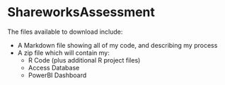 # ShareworksAssessment
The files available to download include:
* A Markdown file showing all of my code, and describing my process
* A zip file which will contain my:
  * R Code (plus additional R project files)
  * Access Database
  * PowerBI Dashboard
